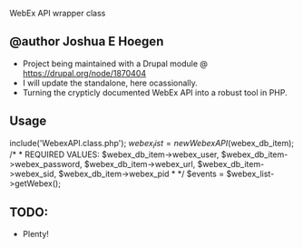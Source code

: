 WebEx API wrapper class

@author Joshua E Hoegen
 ----------------------------------
 - Project being maintained with a Drupal module @ https://drupal.org/node/1870404
 - I will update the standalone, here ocassionally.
 - Turning the crypticly documented WebEx API into a robust tool in PHP.  
 
Usage
 ----------------------------------
 include('WebexAPI.class.php');
 $webex_list = new WebexAPI($webex_db_item);
   /* 
    * REQUIRED VALUES:
      $webex_db_item->webex_user, 
      $webex_db_item->webex_password, 
      $webex_db_item->webex_url, 
      $webex_db_item->webex_sid, $webex_db_item->webex_pid
    *
    */
 $events = $webex_list->getWebex();
 
TODO:
 ----------------------------------
 - Plenty!
 
 
